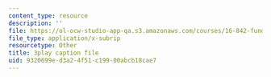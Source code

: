 ```yaml
---
content_type: resource
description: ''
file: https://ol-ocw-studio-app-qa.s3.amazonaws.com/courses/16-842-fundamentals-of-systems-engineering-fall-2015/9320699ed3a24f51c19900abcb18cae7_dv8Dbyfcrd4.srt
file_type: application/x-subrip
resourcetype: Other
title: 3play caption file
uid: 9320699e-d3a2-4f51-c199-00abcb18cae7
---
```

